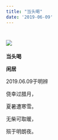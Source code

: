 ```yaml
---
title: "当头喝"
date: '2019-06-09'
---
```

  #  ![](/images/heshui.jpg)
  
  **当头喝**
  
  **闲居**
  
  
2019.06.09于明辨 

侥幸过腊月， 

夏暑遭寒雪。 

无柴可取暖， 

殒于明朗夜。 
